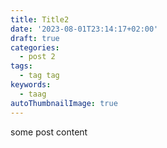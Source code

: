 ```yaml
---
title: Title2
date: '2023-08-01T23:14:17+02:00'
draft: true
categories:
  - post 2
tags:
  - tag tag
keywords:
  - taag
autoThumbnailImage: true
---
```

some post content
